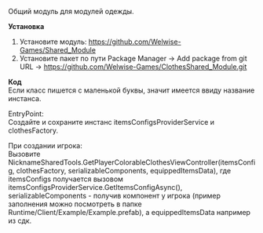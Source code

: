 Общий модуль для модулей одежды.

<b>Установка</b>
1. Установите модуль: https://github.com/Welwise-Games/Shared_Module
2. Установите пакет по пути Package Manager -> Add package from git URL -> https://github.com/Welwise-Games/ClothesShared_Module.git

<b>Код</b><br>
Если класс пишется с маленькой буквы, значит имеется ввиду название инстанса. 

EntryPoint:<br>
Создайте и сохраните инстанс itemsConfigsProviderService и clothesFactory.

При создании игрока:<br>
Вызовите NicknameSharedTools.GetPlayerColorableClothesViewController(itemsConfig, clothesFactory, serializableComponents, equippedItemsData), где itemsConfigs получается вызовом itemsConfigsProviderService.GetItemsConfigAsync(),
serializableComponents - получив компонент у игрока (пример заполнения можно посмотреть в папке Runtime/Client/Example/Example.prefab), а equippedItemsData например из сдк.
